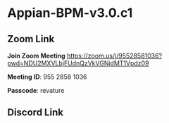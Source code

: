# Appian-BPM-v3.0.c1

## Zoom Link

**Join Zoom Meeting**
https://zoom.us/j/95528581036?pwd=NDU2MXVLbjFUdnQzVkVGNjdMT1Vpdz09

**Meeting ID**: 955 2858 1036 

**Passcode**: revature

## Discord Link




